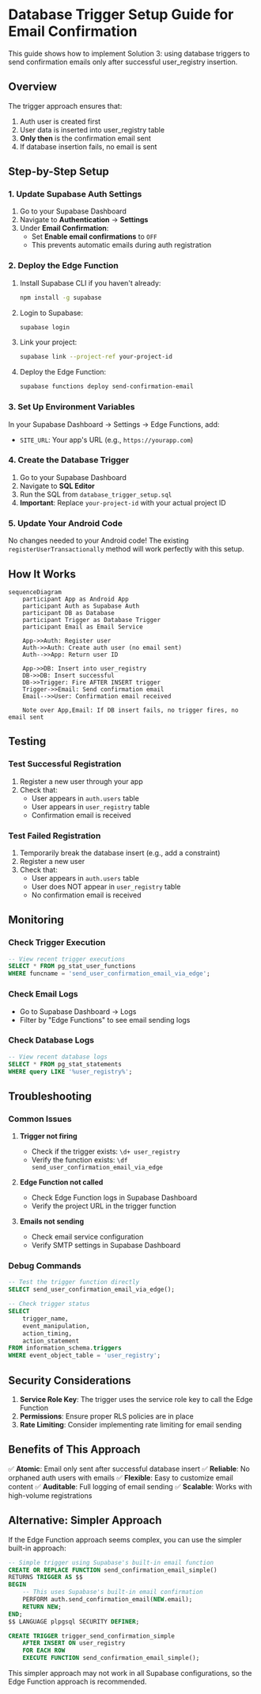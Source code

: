 # Database Trigger Setup Guide for Email Confirmation

This guide shows how to implement Solution 3: using database triggers to send confirmation emails only after successful user_registry insertion.

## Overview

The trigger approach ensures that:
1. Auth user is created first
2. User data is inserted into user_registry table
3. **Only then** is the confirmation email sent
4. If database insertion fails, no email is sent

## Step-by-Step Setup

### 1. Update Supabase Auth Settings

1. Go to your Supabase Dashboard
2. Navigate to **Authentication** → **Settings**
3. Under **Email Confirmation**:
   - Set **Enable email confirmations** to `OFF`
   - This prevents automatic emails during auth registration

### 2. Deploy the Edge Function

1. Install Supabase CLI if you haven't already:
   ```bash
   npm install -g supabase
   ```

2. Login to Supabase:
   ```bash
   supabase login
   ```

3. Link your project:
   ```bash
   supabase link --project-ref your-project-id
   ```

4. Deploy the Edge Function:
   ```bash
   supabase functions deploy send-confirmation-email
   ```

### 3. Set Up Environment Variables

In your Supabase Dashboard → Settings → Edge Functions, add:
- `SITE_URL`: Your app's URL (e.g., `https://yourapp.com`)

### 4. Create the Database Trigger

1. Go to your Supabase Dashboard
2. Navigate to **SQL Editor**
3. Run the SQL from `database_trigger_setup.sql`
4. **Important**: Replace `your-project-id` with your actual project ID

### 5. Update Your Android Code

No changes needed to your Android code! The existing `registerUserTransactionally` method will work perfectly with this setup.

## How It Works

```mermaid
sequenceDiagram
    participant App as Android App
    participant Auth as Supabase Auth
    participant DB as Database
    participant Trigger as Database Trigger
    participant Email as Email Service

    App->>Auth: Register user
    Auth->>Auth: Create auth user (no email sent)
    Auth-->>App: Return user ID
    
    App->>DB: Insert into user_registry
    DB->>DB: Insert successful
    DB->>Trigger: Fire AFTER INSERT trigger
    Trigger->>Email: Send confirmation email
    Email-->>User: Confirmation email received
    
    Note over App,Email: If DB insert fails, no trigger fires, no email sent
```

## Testing

### Test Successful Registration
1. Register a new user through your app
2. Check that:
   - User appears in `auth.users` table
   - User appears in `user_registry` table
   - Confirmation email is received

### Test Failed Registration
1. Temporarily break the database insert (e.g., add a constraint)
2. Register a new user
3. Check that:
   - User appears in `auth.users` table
   - User does NOT appear in `user_registry` table
   - No confirmation email is received

## Monitoring

### Check Trigger Execution
```sql
-- View recent trigger executions
SELECT * FROM pg_stat_user_functions 
WHERE funcname = 'send_user_confirmation_email_via_edge';
```

### Check Email Logs
- Go to Supabase Dashboard → Logs
- Filter by "Edge Functions" to see email sending logs

### Check Database Logs
```sql
-- View recent database logs
SELECT * FROM pg_stat_statements 
WHERE query LIKE '%user_registry%';
```

## Troubleshooting

### Common Issues

1. **Trigger not firing**
   - Check if the trigger exists: `\d+ user_registry`
   - Verify the function exists: `\df send_user_confirmation_email_via_edge`

2. **Edge Function not called**
   - Check Edge Function logs in Supabase Dashboard
   - Verify the project URL in the trigger function

3. **Emails not sending**
   - Check email service configuration
   - Verify SMTP settings in Supabase Dashboard

### Debug Commands

```sql
-- Test the trigger function directly
SELECT send_user_confirmation_email_via_edge();

-- Check trigger status
SELECT 
    trigger_name, 
    event_manipulation, 
    action_timing, 
    action_statement 
FROM information_schema.triggers 
WHERE event_object_table = 'user_registry';
```

## Security Considerations

1. **Service Role Key**: The trigger uses the service role key to call the Edge Function
2. **Permissions**: Ensure proper RLS policies are in place
3. **Rate Limiting**: Consider implementing rate limiting for email sending

## Benefits of This Approach

✅ **Atomic**: Email only sent after successful database insert
✅ **Reliable**: No orphaned auth users with emails
✅ **Flexible**: Easy to customize email content
✅ **Auditable**: Full logging of email sending
✅ **Scalable**: Works with high-volume registrations

## Alternative: Simpler Approach

If the Edge Function approach seems complex, you can use the simpler built-in approach:

```sql
-- Simple trigger using Supabase's built-in email function
CREATE OR REPLACE FUNCTION send_confirmation_email_simple()
RETURNS TRIGGER AS $$
BEGIN
    -- This uses Supabase's built-in email confirmation
    PERFORM auth.send_confirmation_email(NEW.email);
    RETURN NEW;
END;
$$ LANGUAGE plpgsql SECURITY DEFINER;

CREATE TRIGGER trigger_send_confirmation_simple
    AFTER INSERT ON user_registry
    FOR EACH ROW
    EXECUTE FUNCTION send_confirmation_email_simple();
```

This simpler approach may not work in all Supabase configurations, so the Edge Function approach is recommended.


